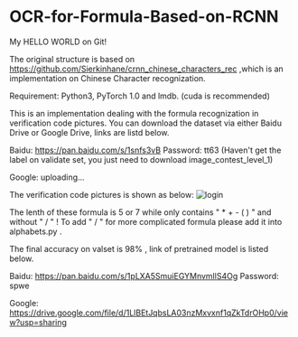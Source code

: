 # OCR-for-Formula-Based-on-RCNN
My HELLO WORLD on Git!

The original structure is based on https://github.com/Sierkinhane/crnn_chinese_characters_rec ,which is an implementation on Chinese Character recognization.

Requirement: Python3, PyTorch 1.0 and lmdb. (cuda is recommended)

This is an implementation dealing with the formula recognization in verification code pictures. You can download the dataset via either Baidu Drive or Google Drive, links are listd below.

Baidu: https://pan.baidu.com/s/1snfs3vB Password: tt63 (Haven't get the label on validate set, you just need to download image_contest_level_1)

Google: uploading...

The verification code pictures is shown as below:
![login](https://github.com/liyichen1998/OCR-for-Formula-Based-on-RCNN/tree/master/OCR_for_Formula_Based_on_RCNN/to_lmdb/train_images/0.png)

The lenth of these formula is 5 or 7 while only contains " * + - ( ) " and without " / " ! 
To add " / " for more complicated formula please add it into alphabets.py .

The final accuracy on valset is 98% , link of pretrained model is listed below.

Baidu:  https://pan.baidu.com/s/1pLXA5SmuiEGYMnvmllS4Og  Password: spwe

Google: https://drive.google.com/file/d/1LlBEtJqbsLA03nzMxvxnf1qZkTdrOHp0/view?usp=sharing
